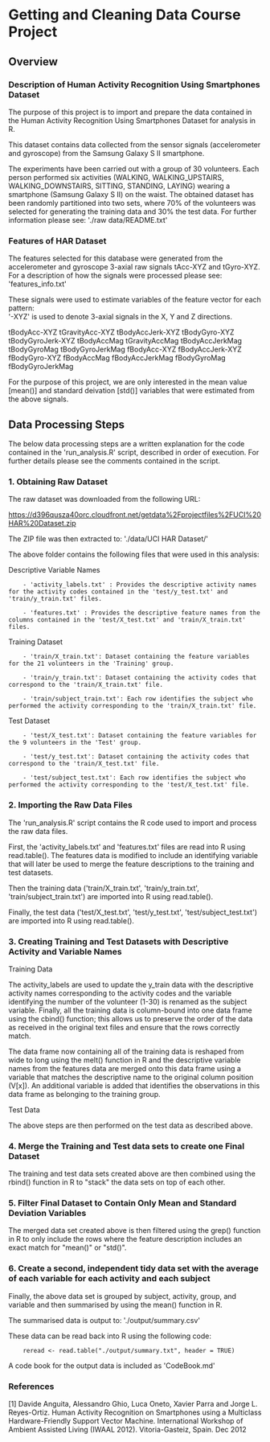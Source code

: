 # Getting and Cleaning Data Course Project


## Overview

### Description of Human Activity Recognition Using Smartphones Dataset

The purpose of this project is to import and prepare the data contained in the Human Activity Recognition Using Smartphones Dataset for analysis in R.

This dataset contains data collected from the sensor signals (accelerometer and gyroscope) from the Samsung Galaxy S II smartphone.

The experiments have been carried out with a group of 30 volunteers.  Each person performed six activities (WALKING, WALKING_UPSTAIRS, WALKING_DOWNSTAIRS, SITTING, STANDING, LAYING) wearing a smartphone (Samsung Galaxy S II) on the waist. The obtained dataset has been randomly partitioned into two sets, where 70% of the volunteers was selected for generating the training data and 30% the test data.  For further information please see: './raw data/README.txt'

### Features of HAR Dataset

The features selected for this database were generated from the accelerometer and gyroscope 3-axial raw signals tAcc-XYZ and tGyro-XYZ.  For a description of how the signals were processed please see: 'features_info.txt'

These signals were used to estimate variables of the feature vector for each pattern:  
'-XYZ' is used to denote 3-axial signals in the X, Y and Z directions.

tBodyAcc-XYZ
tGravityAcc-XYZ
tBodyAccJerk-XYZ
tBodyGyro-XYZ
tBodyGyroJerk-XYZ
tBodyAccMag
tGravityAccMag
tBodyAccJerkMag
tBodyGyroMag
tBodyGyroJerkMag
fBodyAcc-XYZ
fBodyAccJerk-XYZ
fBodyGyro-XYZ
fBodyAccMag
fBodyAccJerkMag
fBodyGyroMag
fBodyGyroJerkMag

For the purpose of this project, we are only interested in the mean value [mean()] and standard deivation [std()] variables that were estimated from the above signals.


## Data Processing Steps

The below data processing steps are a written explanation for the code contained in the 'run_analysis.R' script, described in order of execution.  For further details please see the comments contained in the script.

### 1. Obtaining Raw Dataset

The raw dataset was downloaded from the following URL:

https://d396qusza40orc.cloudfront.net/getdata%2Fprojectfiles%2FUCI%20HAR%20Dataset.zip

The ZIP file was then extracted to: './data/UCI HAR Dataset/'

The above folder contains the following files that were used in this analysis:

Descriptive Variable Names
        
        - 'activity_labels.txt' : Provides the descriptive activity names for the activity codes contained in the 'test/y_test.txt' and 'train/y_train.txt' files.
        
        - 'features.txt' : Provides the descriptive feature names from the columns contained in the 'test/X_test.txt' and 'train/X_train.txt' files.
        
Training Dataset
        
        - 'train/X_train.txt': Dataset containing the feature variables for the 21 volunteers in the 'Training' group.

        - 'train/y_train.txt': Dataset containing the activity codes that correspond to the 'train/X_train.txt' file.
        
        - 'train/subject_train.txt': Each row identifies the subject who performed the activity corresponding to the 'train/X_train.txt' file.
        
Test Dataset

        - 'test/X_test.txt': Dataset containing the feature variables for the 9 volunteers in the 'Test' group.

        - 'test/y_test.txt': Dataset containing the activity codes that correspond to the 'train/X_test.txt' file.
        
        - 'test/subject_test.txt': Each row identifies the subject who performed the activity corresponding to the 'test/X_test.txt' file.

### 2. Importing the Raw Data Files

The 'run_analysis.R' script contains the R code used to import and process the raw data files.

First, the 'activity_labels.txt' and 'features.txt' files are read into R using read.table().  The features data is modified to include an identifying variable that will later be used to merge the feature descriptions to the training and test datasets.

Then the training data ('train/X_train.txt', 'train/y_train.txt', 'train/subject_train.txt') are imported into R using read.table().

Finally, the test data ('test/X_test.txt', 'test/y_test.txt', 'test/subject_test.txt') are imported into R using read.table().

### 3. Creating Training and Test Datasets with Descriptive Activity and Variable Names

Training Data

The activity_labels are used to update the y_train data with the descriptive activity names corresponding to the activity codes and the variable identifying the number of the volunteer (1-30) is renamed as the subject variable.  Finally, all the training data is column-bound into one data frame using the cbind() function; this allows us to preserve the order of the data as received in the original text files and ensure that the rows correctly match.

The data frame now containing all of the training data is reshaped from wide to long using the melt() function in R and the descriptive variable names from the features data are merged onto this data frame using a variable that matches the descriptive name to the original column position (V[x]).  An additional variable is added that identifies the observations in this data frame as belonging to the training group.

Test Data

The above steps are then performed on the test data as described above.

### 4. Merge the Training and Test data sets to create one Final Dataset

The training and test data sets created above are then combined using the rbind() function in R to "stack" the data sets on top of each other.

### 5. Filter Final Dataset to Contain Only Mean and Standard Deviation Variables

The merged data set created above is then filtered using the grep() function in R to only include the rows where the feature description includes an exact match for "mean()" or "std()".

### 6. Create a second, independent tidy data set with the average of each variable for each activity and each subject

Finally, the above data set is grouped by subject, activity, group, and variable and then summarised by using the mean() function in R.

The summarised data is output to: './output/summary.csv'

These data can be read back into R using the following code:

        reread <- read.table("./output/summary.txt", header = TRUE)

A code book for the output data is included as 'CodeBook.md'


### References

[1] Davide Anguita, Alessandro Ghio, Luca Oneto, Xavier Parra and Jorge L. Reyes-Ortiz. Human Activity Recognition on Smartphones using a Multiclass Hardware-Friendly Support Vector Machine. International Workshop of Ambient Assisted Living (IWAAL 2012). Vitoria-Gasteiz, Spain. Dec 2012
